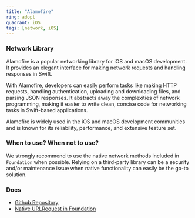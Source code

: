 ```yaml
---
title: "Alamofire"
ring: adopt
quadrant: iOS
tags: [network, iOS]
---
```


### Network Library

Alamofire is a popular networking library for iOS and macOS development. It provides an elegant interface for making network requests and handling responses in Swift.

With Alamofire, developers can easily perform tasks like making HTTP requests, handling authentication, uploading and downloading files, and parsing JSON responses. It abstracts away the complexities of network programming, making it easier to write clean, concise code for networking tasks in Swift-based applications.

Alamofire is widely used in the iOS and macOS development communities and is known for its reliability, performance, and extensive feature set.

### When to use? When not to use?

We strongly recommend to use the native network methods included in `Foundation` when possible. Relying on a third-party library can be a security and/or maintenance issue when native functionality can easily be the go-to solution.

### Docs

- [Github Repository](https://github.com/Alamofire/Alamofire)
- [Native URLRequest in Foundation](https://developer.apple.com/documentation/foundation/urlrequest)
